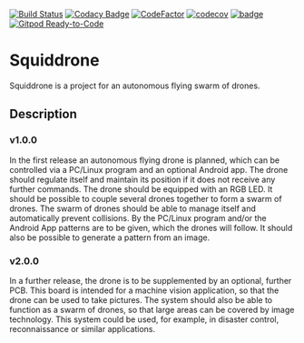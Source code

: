 [![Build Status](https://travis-ci.com/elheck/Squiddrone.svg?branch=dev)](https://travis-ci.com/elheck/Squiddrone)
[![Codacy Badge](https://api.codacy.com/project/badge/Grade/88da9a5c932545adb22b885a39a1ae35)](https://www.codacy.com/manual/elheck/Squiddrone?utm_source=github.com&amp;utm_medium=referral&amp;utm_content=elheck/Squiddrone&amp;utm_campaign=Badge_Grade)
[![CodeFactor](https://www.codefactor.io/repository/github/elheck/squiddrone/badge)](https://www.codefactor.io/repository/github/elheck/squiddrone)
[![codecov](https://codecov.io/gh/elheck/squiddrone/branch/dev/graph/badge.svg)](https://codecov.io/gh/elheck/squiddrone)
[![badge](https://report.ci/status/elheck/Squiddrone/badge.svg?branch=dev)](https://report.ci/status/elheck/Squiddrone?branch=dev)
[![Gitpod Ready-to-Code](https://img.shields.io/badge/Gitpod-Ready--to--Code-blue?logo=gitpod)](https://gitpod.io/#https://github.com/elheck/Squiddrone) 


# Squiddrone

Squiddrone is a project for an autonomous flying swarm of drones.

## Description

### v1.0.0
In the first release an autonomous flying drone is planned, which can be controlled via a PC/Linux program and an optional Android app. The drone should regulate itself and maintain its position if it does not receive any further commands. The drone should be equipped with an RGB LED. It should be possible to couple several drones together to form a swarm of drones. The swarm of drones should be able to manage itself and automatically prevent collisions. By the PC/Linux program and/or the Android App patterns are to be given, which the drones will follow. It should also be possible to generate a pattern from an image.

### v2.0.0
In a further release, the drone is to be supplemented by an optional, further PCB. This board is intended for a machine vision application, so that the drone can be used to take pictures. The system should also be able to function as a swarm of drones, so that large areas can be covered by image technology. This system could be used, for example, in disaster control, reconnaissance or similar applications.
